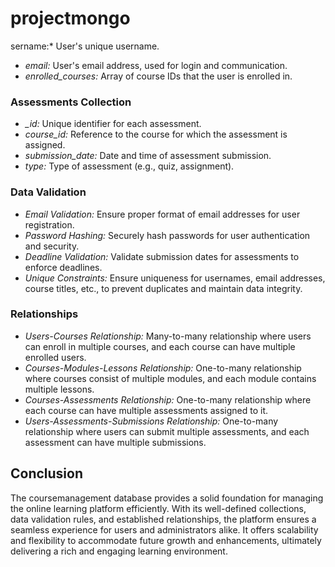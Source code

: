 # projectmongo
sername:* User's unique username.
- *email:* User's email address, used for login and communication.
- *enrolled_courses:* Array of course IDs that the user is enrolled in.

### Assessments Collection
- *_id:* Unique identifier for each assessment.
- *course_id:* Reference to the course for which the assessment is assigned.
- *submission_date:* Date and time of assessment submission.
- *type:* Type of assessment (e.g., quiz, assignment).

### Data Validation
- *Email Validation:* Ensure proper format of email addresses for user registration.
- *Password Hashing:* Securely hash passwords for user authentication and security.
- *Deadline Validation:* Validate submission dates for assessments to enforce deadlines.
- *Unique Constraints:* Ensure uniqueness for usernames, email addresses, course titles, etc., to prevent duplicates and maintain data integrity.

### Relationships
- *Users-Courses Relationship:* Many-to-many relationship where users can enroll in multiple courses, and each course can have multiple enrolled users.
- *Courses-Modules-Lessons Relationship:* One-to-many relationship where courses consist of multiple modules, and each module contains multiple lessons.
- *Courses-Assessments Relationship:* One-to-many relationship where each course can have multiple assessments assigned to it.
- *Users-Assessments-Submissions Relationship:* One-to-many relationship where users can submit multiple assessments, and each assessment can have multiple submissions.

## Conclusion
The coursemanagement database provides a solid foundation for managing the online learning platform efficiently. With its well-defined collections, data validation rules, and established relationships, the platform ensures a seamless experience for users and administrators alike. It offers scalability and flexibility to accommodate future growth and enhancements, ultimately delivering a rich and engaging learning environment.
